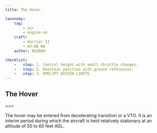 ```yaml
---
title: The Hover

taxonomy:
    tag:
        - air
        - engine on
    craft:
        - Harrier II
        - AV-8B NA
    author: RAZBAM

checklist:
    -   step: 1. Control height with small throttle changes.  
    -   step: 2. Maintain position with ground references.  
    -   step: 3. RPM/JPT WITHIN LIMITS 
---
```


## The Hover 

===

The hover may be entered from decelerating transition or a VTO. It is an interim period during which the aircraft is held relatively stationary at an altitude of 50 to 60 feet AGL. 
